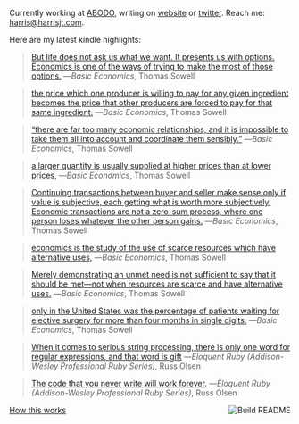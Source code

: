 Currently working at [ABODO](https://abodo.com/about), writing on [website](https://harrisjt.com) or [twitter](https://twitter.com/harrisjt_). Reach me: [harris@harrisjt.com](mailto:harris@harrisjt.com).

Here are my latest kindle highlights:
> [But life does not ask us what we want. It presents us with options. Economics is one of the ways of trying to make the most of those options.](kindle://book?action=open&asin=B00L4FSSTA&location=208) ―<cite>Basic Economics</cite>, Thomas Sowell

> [the price which one producer is willing to pay for any given ingredient becomes the price that other producers are forced to pay for that same ingredient.](kindle://book?action=open&asin=B00L4FSSTA&location=385) ―<cite>Basic Economics</cite>, Thomas Sowell

> [“there are far too many economic relationships, and it is impossible to take them all into account and coordinate them sensibly.”](kindle://book?action=open&asin=B00L4FSSTA&location=499) ―<cite>Basic Economics</cite>, Thomas Sowell

> [a larger quantity is usually supplied at higher prices than at lower prices,](kindle://book?action=open&asin=B00L4FSSTA&location=578) ―<cite>Basic Economics</cite>, Thomas Sowell

> [Continuing transactions between buyer and seller make sense only if value is subjective, each getting what is worth more subjectively. Economic transactions are not a zero-sum process, where one person loses whatever the other person gains.](kindle://book?action=open&asin=B00L4FSSTA&location=602) ―<cite>Basic Economics</cite>, Thomas Sowell

> [economics is the study of the use of scarce resources which have alternative uses,](kindle://book?action=open&asin=B00L4FSSTA&location=646) ―<cite>Basic Economics</cite>, Thomas Sowell

> [Merely demonstrating an unmet need is not sufficient to say that it should be met—not when resources are scarce and have alternative uses.](kindle://book?action=open&asin=B00L4FSSTA&location=657) ―<cite>Basic Economics</cite>, Thomas Sowell

> [only in the United States was the percentage of patients waiting for elective surgery for more than four months in single digits.](kindle://book?action=open&asin=B00L4FSSTA&location=997) ―<cite>Basic Economics</cite>, Thomas Sowell

> [When it comes to serious string processing, there is only one word for regular expressions, and that word is gift](kindle://book?action=open&asin=B004MMEJ36&location=1374) ―<cite>Eloquent Ruby (Addison-Wesley Professional Ruby Series)</cite>, Russ Olsen

> [The code that you never write will work forever.](kindle://book?action=open&asin=B004MMEJ36&location=1648) ―<cite>Eloquent Ruby (Addison-Wesley Professional Ruby Series)</cite>, Russ Olsen

<a href='https://github.com/HarrisJT/HarrisJT/actions'><img src='https://github.com/HarrisJT/HarrisJT/workflows/Build%20README/badge.svg' align='right' alt='Build README'></a> <a href='https://github.com/HarrisJT/HarrisJT/blob/master/index.rb'>How this works</a>
